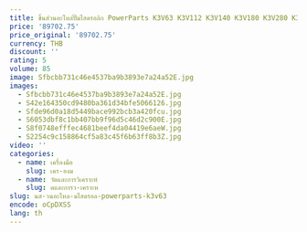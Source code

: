 ```yaml
---
title: ชิ้นส่วนอะไหล่ปั๊มไฮดรอลิก PowerParts K3V63 K3V112 K3V140 K3V180 K3V280 K3V Series
price: '89702.75'
price_original: '89702.75'
currency: THB
discount: ''
rating: 5
volume: 85
image: Sfbcbb731c46e4537ba9b3893e7a24a52E.jpg
images:
  - Sfbcbb731c46e4537ba9b3893e7a24a52E.jpg
  - S42e164350cd9480ba361d34bfe5066126.jpg
  - Sfde96d0a18d5449bace992bcb3a420fcu.jpg
  - S6053dbf8c1bb407bb9f96d5c46d2c900E.jpg
  - S8f0748efffec4681beef4da04419e6aeW.jpg
  - S2254c9c158864cf5a83c45f6b63ff8b3Z.jpg
video: ''
categories:
  - name: เครื่องมือ
    slug: เคร-องม
  - name: วัดและการวิเคราะห์
    slug: ดและการว-เคราะห
slug: นส-วนอะไหล-มไฮดรอล-powerparts-k3v63
encode: oCpDXSS
lang: th
---
```

  